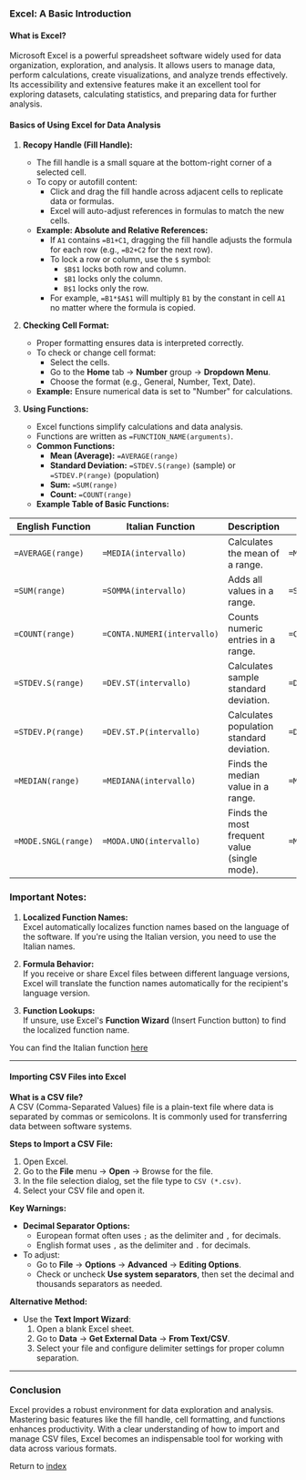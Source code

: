 ### **Excel: A Basic Introduction**

#### **What is Excel?**

Microsoft Excel is a powerful spreadsheet software widely used for data organization, exploration, and analysis. It allows users to manage data, perform calculations, create visualizations, and analyze trends effectively. Its accessibility and extensive features make it an excellent tool for exploring datasets, calculating statistics, and preparing data for further analysis.

#### **Basics of Using Excel for Data Analysis**

1. **Recopy Handle (Fill Handle):**
   - The fill handle is a small square at the bottom-right corner of a selected cell. 
   - To copy or autofill content:
     - Click and drag the fill handle across adjacent cells to replicate data or formulas.
     - Excel will auto-adjust references in formulas to match the new cells.
   - **Example: Absolute and Relative References:**
     - If `A1` contains `=B1+C1`, dragging the fill handle adjusts the formula for each row (e.g., `=B2+C2` for the next row).
     - To lock a row or column, use the `$` symbol:
       - `$B$1` locks both row and column.
       - `$B1` locks only the column.
       - `B$1` locks only the row.
     - For example, `=B1*$A$1` will multiply `B1` by the constant in cell `A1` no matter where the formula is copied.

2. **Checking Cell Format:**
   - Proper formatting ensures data is interpreted correctly.
   - To check or change cell format:
     - Select the cells.
     - Go to the **Home** tab → **Number** group → **Dropdown Menu**.
     - Choose the format (e.g., General, Number, Text, Date).
   - **Example:** Ensure numerical data is set to "Number" for calculations.

3. **Using Functions:**
   - Excel functions simplify calculations and data analysis.
   - Functions are written as `=FUNCTION_NAME(arguments)`.
   - **Common Functions:**
     - **Mean (Average):** `=AVERAGE(range)`
     - **Standard Deviation:** `=STDEV.S(range)` (sample) or `=STDEV.P(range)` (population)
     - **Sum:** `=SUM(range)`
     - **Count:** `=COUNT(range)`
   - **Example Table of Basic Functions:**

| **English Function**   | **Italian Function**         | **Description**                               | **Example (Italian)**       |
|-------------------------|------------------------------|-----------------------------------------------|------------------------------|
| `=AVERAGE(range)`       | `=MEDIA(intervallo)`         | Calculates the mean of a range.               | `=MEDIA(A1:A10)`            |
| `=SUM(range)`           | `=SOMMA(intervallo)`         | Adds all values in a range.                   | `=SOMMA(B1:B10)`            |
| `=COUNT(range)`         | `=CONTA.NUMERI(intervallo)`  | Counts numeric entries in a range.            | `=CONTA.NUMERI(C1:C10)`     |
| `=STDEV.S(range)`       | `=DEV.ST(intervallo)`        | Calculates sample standard deviation.         | `=DEV.ST(D1:D10)`           |
| `=STDEV.P(range)`       | `=DEV.ST.P(intervallo)`      | Calculates population standard deviation.     | `=DEV.ST.P(D1:D10)`         |
| `=MEDIAN(range)`        | `=MEDIANA(intervallo)`       | Finds the median value in a range.            | `=MEDIANA(E1:E10)`          |
| `=MODE.SNGL(range)`     | `=MODA.UNO(intervallo)`      | Finds the most frequent value (single mode).  | `=MODA.UNO(F1:F10)`         |

### **Important Notes:**
1. **Localized Function Names:**  
   Excel automatically localizes function names based on the language of the software. If you're using the Italian version, you need to use the Italian names.
   
2. **Formula Behavior:**  
   If you receive or share Excel files between different language versions, Excel will translate the function names automatically for the recipient's language version. 

3. **Function Lookups:**  
   If unsure, use Excel's **Function Wizard** (Insert Function button) to find the localized function name. 

You can find the Italian function [here](https://it.excelfunctions.eu/AVERAGE/Italiano)

---

#### **Importing CSV Files into Excel**

**What is a CSV file?**  
A CSV (Comma-Separated Values) file is a plain-text file where data is separated by commas or semicolons. It is commonly used for transferring data between software systems.

**Steps to Import a CSV File:**
1. Open Excel.
2. Go to the **File** menu → **Open** → Browse for the file.
3. In the file selection dialog, set the file type to `CSV (*.csv)`.
4. Select your CSV file and open it.

**Key Warnings:**
- **Decimal Separator Options:**  
  - European format often uses `;` as the delimiter and `,` for decimals.  
  - English format uses `,` as the delimiter and `.` for decimals.  
- To adjust:
  - Go to **File** → **Options** → **Advanced** → **Editing Options**.
  - Check or uncheck **Use system separators**, then set the decimal and thousands separators as needed.

**Alternative Method:**
- Use the **Text Import Wizard**:
  1. Open a blank Excel sheet.
  2. Go to **Data** → **Get External Data** → **From Text/CSV**.
  3. Select your file and configure delimiter settings for proper column separation.

---

### **Conclusion**

Excel provides a robust environment for data exploration and analysis. Mastering basic features like the fill handle, cell formatting, and functions enhances productivity. With a clear understanding of how to import and manage CSV files, Excel becomes an indispensable tool for working with data across various formats.

Return to [index](index.md)
